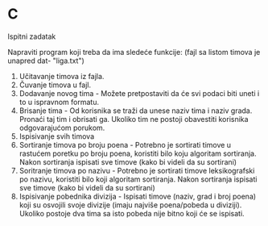 # C
Ispitni zadatak

Napraviti program koji treba da ima sledeće funkcije:
(fajl sa listom timova je unapred dat- "liga.txt")

1. Učitavanje timova iz fajla.
2. Čuvanje timova u fajl.
3. Dodavanje novog tima - Možete pretpostaviti da će svi podaci biti uneti i to u ispravnom
formatu.
4. Brisanje tima - Od korisnika se traži da unese naziv tima i naziv grada. Pronaći taj tim i
obrisati ga. Ukoliko tim ne postoji obavestiti korisnika odgovarajućom porukom.
5. Ispisivanje svih timova
6. Sortiranje timova po broju poena - Potrebno je sortirati timove u rastućem poretku po
broju poena, koristiti bilo koju algoritam sortiranja. Nakon sortiranja ispisati sve timove
(kako bi videli da su sortirani)
7. Soritranje timova po nazivu - Potrebno je sortirati timove leksikografski po nazivu,
koristiti bilo koji algoritam sortiranja. Nakon sortiranja ispisati sve timove (kako bi videli
da su sortirani)
8. Ispisivanje pobednika divizija - Ispisati timove (naziv, grad i broj poena) koji su osvojili
svoje divizije (imaju najviše poena/pobeda u diviziji). Ukoliko postoje dva tima sa isto
pobeda nije bitno koji će se ispisati.
